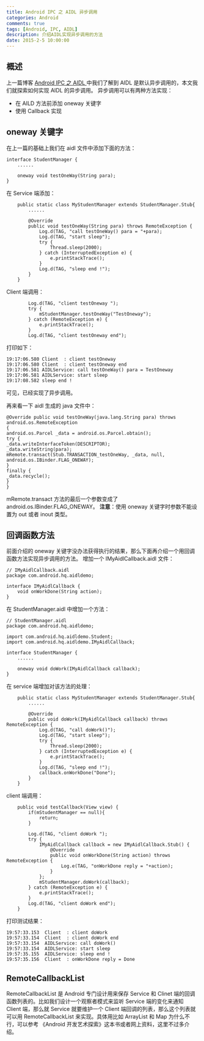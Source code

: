 ```yaml
---
title: Android IPC 之 AIDL 异步调用
categories: Android
comments: true
tags: [Android, IPC, AIDL]
description: 介绍AIDL实现异步调用的方法
date: 2015-2-5 10:00:00
---
```

## 概述

上一篇博客 [Android IPC 之 AIDL ](http://www.heqiangfly.com/2015/02/01/android-ipc-aidl/) 中我们了解到 AIDL 是默认异步调用的，本文我们就探索如何实现 AIDL 的异步调用。
异步调用可以有两种方法实现：

 - 在 AILD 方法前添加 oneway 关键字
 - 使用 Callback 实现

## oneway 关键字

在上一篇的基础上我们在 aidl 文件中添加下面的方法：

```
interface StudentManager {
    ......

    oneway void testOneWay(String para);
}
```

在 Service 端添加：

```
    public static class MyStudentManager extends StudentManager.Stub{
        ......

        @Override
        public void testOneWay(String para) throws RemoteException {
            Log.d(TAG, "call testOneWay() para = "+para);
            Log.d(TAG, "start sleep");
            try {
                Thread.sleep(2000);
            } catch (InterruptedException e) {
                e.printStackTrace();
            }
            Log.d(TAG, "sleep end !");
        }
    }
```

Client 端调用：

```
        Log.d(TAG, "client testOneway ");
        try {
            mStudentManager.testOneWay("TestOneway");
        } catch (RemoteException e) {
            e.printStackTrace();
        }
        Log.d(TAG, "client testOneway end");
```

打印如下：

```
19:17:06.580 Client  : client testOneway 
19:17:06.580 Client  : client testOneway end
19:17:06.581 AIDLService: call testOneWay() para = TestOneway
19:17:06.581 AIDLService: start sleep
19:17:08.582 sleep end !
```

可见，已经实现了异步调用。

再来看一下 aidl 生成的 java 文件中：

```
@Override public void testOneWay(java.lang.String para) throws android.os.RemoteException
{
android.os.Parcel _data = android.os.Parcel.obtain();
try {
_data.writeInterfaceToken(DESCRIPTOR);
_data.writeString(para);
mRemote.transact(Stub.TRANSACTION_testOneWay, _data, null, android.os.IBinder.FLAG_ONEWAY);
}
finally {
_data.recycle();
}
}
```

mRemote.transact 方法的最后一个参数变成了 android.os.IBinder.FLAG_ONEWAY。
**注意**：使用 oneway 关键字时参数不能设置为 out 或者 inout 类型。

## 回调函数方法

前面介绍的 oneway 关键字没办法获得执行的结果，那么下面再介绍一个用回调函数方法实现异步调用的方法。
增加一个 IMyAidlCallback.aidl 文件：

```
// IMyAidlCallback.aidl
package com.android.hq.aidldemo;

interface IMyAidlCallback {
    void onWorkDone(String action);
}
```

在 StudentManager.aidl 中增加一个方法：

```
// StudentManager.aidl
package com.android.hq.aidldemo;

import com.android.hq.aidldemo.Student;
import com.android.hq.aidldemo.IMyAidlCallback;

interface StudentManager {
    ......

    oneway void doWork(IMyAidlCallback callback);
}
```

在 service 端增加对该方法的处理：

```
    public static class MyStudentManager extends StudentManager.Stub{
        ......

        @Override
        public void doWork(IMyAidlCallback callback) throws RemoteException {
            Log.d(TAG, "call doWork()");
            Log.d(TAG, "start sleep");
            try {
                Thread.sleep(2000);
            } catch (InterruptedException e) {
                e.printStackTrace();
            }
            Log.d(TAG, "sleep end !");
            callback.onWorkDone("Done");
        }
    }
```

client 端调用：

```
    public void testCallback(View view) {
        if(mStudentManager == null){
            return;
        }

        Log.d(TAG, "client doWork ");
        try {
            IMyAidlCallback callback = new IMyAidlCallback.Stub() {
                @Override
                public void onWorkDone(String action) throws RemoteException {
                    Log.e(TAG, "onWorkDone reply = "+action);
                }
            };
            mStudentManager.doWork(callback);
        } catch (RemoteException e) {
            e.printStackTrace();
        }
        Log.d(TAG, "client doWork end");
    }
```

打印测试结果：

```
19:57:33.153  Client  : client doWork 
19:57:33.154  Client  : client doWork end
19:57:33.154  AIDLService: call doWork()
19:57:33.154  AIDLService: start sleep
19:57:35.155  AIDLService: sleep end !
19:57:35.156  Client  : onWorkDone reply = Done
```

## RemoteCallbackList

RemoteCallbackList 是 Android 专门设计用来保存 Service 和 Clinet 端的回调函数列表的。比如我们设计一个观察者模式来监听 Service 端的变化来通知 Client 端，那么就 Service 就要维护一个 Client 端回调的列表，那么这个列表就可以用 RemoteCallbackList 来实现。具体用比如 ArrayList 和 Map 为什么不行，可以参考 《Android 开发艺术探索》这本书或者网上资料，这里不过多介绍。
